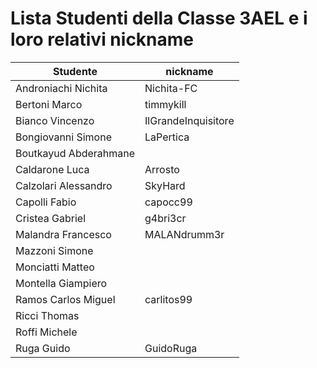 # Lista Studenti della Classe 3AEL e i loro relativi nickname

Studente              | nickname
--------------------- | ---------------
Androniachi Nichita   | Nichita-FC
Bertoni Marco         | timmykill
Bianco Vincenzo       | IlGrandeInquisitore
Bongiovanni Simone    | LaPertica
Boutkayud Abderahmane |
Caldarone Luca        | Arrosto
Calzolari Alessandro  | SkyHard
Capolli Fabio         | capocc99
Cristea Gabriel       | g4bri3cr
Malandra Francesco    | MALANdrumm3r
Mazzoni Simone        | 
Monciatti Matteo      |
Montella Giampiero    |
Ramos Carlos Miguel   | carlitos99
Ricci Thomas          |
Roffi Michele         |
Ruga Guido            | GuidoRuga
